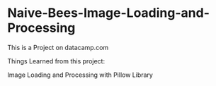 # Naive-Bees-Image-Loading-and-Processing

This is a Project on datacamp.com

Things Learned from this project:

Image Loading and Processing with Pillow Library
